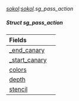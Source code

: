 _[sokol](../../modules/sokol/sokol-module.md):[sokol](../../modules/sokol/sokol-module.md).sg\_pass\_action_
##### Struct sg\_pass\_action

| Fields | |
|:---|:---|
| [\_end\_canary](sokol-sg_pass_action-_end_canary.md) |  |
| [\_start\_canary](sokol-sg_pass_action-_start_canary.md) |  |
| [colors](sokol-sg_pass_action-colors.md) |  |
| [depth](sokol-sg_pass_action-depth.md) |  |
| [stencil](sokol-sg_pass_action-stencil.md) |  |
